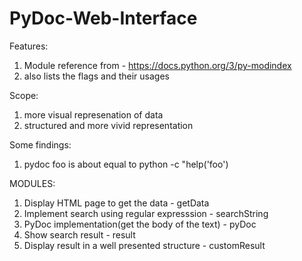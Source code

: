 # PyDoc-Web-Interface
Features:
1. Module reference from - https://docs.python.org/3/py-modindex
2. also lists the flags and their usages

Scope:
1. more visual represenation of data
2. structured and more vivid representation



Some findings:
1. pydoc foo is about equal to python -c "help('foo')

MODULES:
1. Display HTML page to get the data - getData
2. Implement search using regular expresssion - searchString
3. PyDoc implementation(get the body of the text) - pyDoc
4. Show search result - result
5. Display result in a well presented structure - customResult
